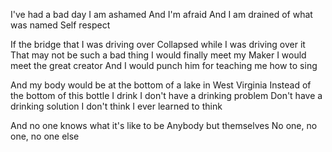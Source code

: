 I've had a bad day
I am ashamed
And I'm afraid
And I am drained of what was named
Self respect

If the bridge that I was driving over
Collapsed while I was driving over it
That may not be such a bad thing
I would finally meet my Maker
I would meet the great creator
And I would punch him for teaching me how to sing

And my body would be at the bottom of a lake in West Virginia
Instead of the bottom of this bottle I drink
I don't have a drinking problem
Don't have a drinking solution
I don't think I ever learned to think

And no one knows what it's like to be
Anybody but themselves
No one, no one, no one else


